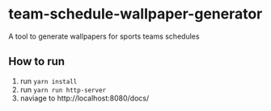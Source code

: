 # team-schedule-wallpaper-generator
A tool to generate wallpapers for sports teams schedules

## How to run
1) run `yarn install`
2) run `yarn run http-server`
3) naviage to http://localhost:8080/docs/